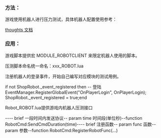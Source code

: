 ### 方法：
游戏使用机器人进行压力测试，具体机器人配置使用参考：

[thoughts 文档](https://thoughts.teambition.com/workspaces/5df8bf6497d77a00134e3c27/docs/5e0ff7f6f0bbb70001ff340b)

### 应用：
游戏脚本提供宏 MODULE_ROBOTCLIENT 来限定机器人使用的脚本。

压测脚本命名统一命名：xxx_ROBOT.lua

注册机器人的登录事件，开始自己编写对应模块的测试用例。

if not ShopRobot._event_registered then    -- 登陆    EventManager.RegisterGlobalEvent("OnPlayerLogin", OnPlayerLogin);    ShopRobot._event_registered = true;end

Robot_ROBOT.lua提供游戏内机器人压测接口

---- brief 一段时间内发送协议-- param time 时间段(单位秒)--function RobotCmd:SendCmdDuration(time)---- brief 注册函数-- param func 函数-- param 参数--function RobotCmd:RegisterRobotFunc(...)

